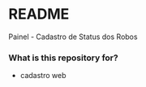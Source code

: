 # README #

Painel - Cadastro de Status dos Robos

### What is this repository for? ###

* cadastro web